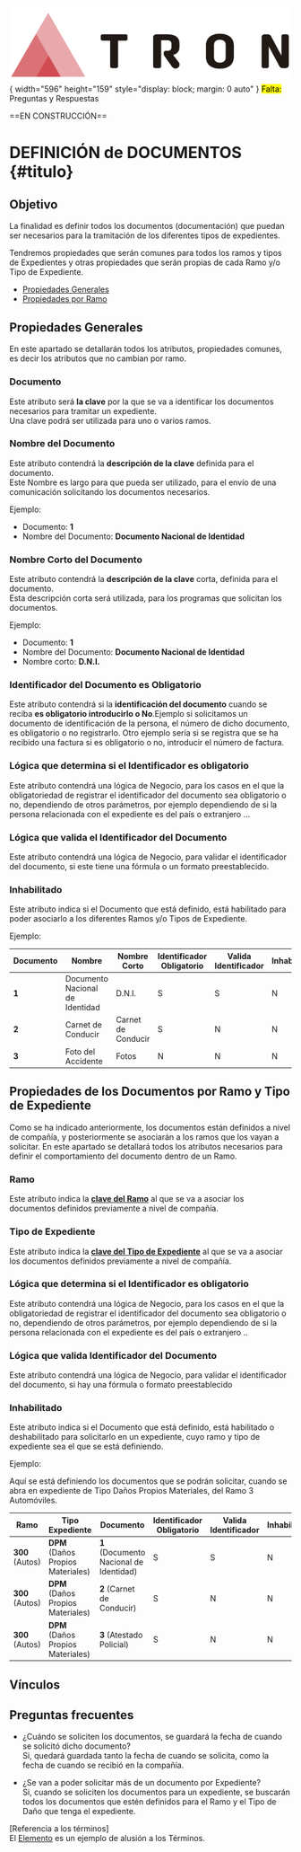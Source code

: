 ![Imagen LOGO](./00-Imagen/logo-TRON.png){ width="596" height="159" style="display: block; margin: 0 auto" }
<mark>Falta:</mark> Preguntas y Respuestas

==EN CONSTRUCCIÓN==  

# DEFINICIÓN de DOCUMENTOS {#titulo}

## **Objetivo**
La finalidad es definir todos los documentos (documentación) que puedan ser necesarios para la tramitación de los diferentes tipos de expedientes.

Tendremos propiedades que serán comunes para todos los ramos y tipos de Expedientes y otras propiedades que serán propias de cada Ramo y/o Tipo de Expediente.

- [Propiedades Generales](#propiedades-generales)
- [Propiedades por Ramo](#propiedades-de-los-documentos-por-ramo)

## **Propiedades Generales**
En este apartado se detallarán todos los atributos, propiedades comunes, es decir los atributos que no cambian por ramo.

### **Documento**
Este atributo será __la clave__ por la que se va a identificar los documentos necesarios para tramitar un expediente.  
Una clave podrá ser utilizada para uno o varios ramos.

### **Nombre del Documento**
Este atributo contendrá la __descripción de la clave__ definida para el documento.  
Este Nombre es largo para que pueda ser utilizado, para el envío de una comunicación solicitando los documentos necesarios.

Ejemplo:   
	
- Documento: __1__	
- Nombre del Documento: __Documento Nacional de Identidad__

### **Nombre Corto del Documento**
Este atributo contendrá la __descripción de la clave__ corta, definida para el documento.  
Esta descripción corta será utilizada, para los programas que solicitan los documentos.

Ejemplo:  

- Documento: __1__	 
- Nombre del Documento: __Documento Nacional de Identidad__ 
- Nombre corto: __D.N.I.__

### **Identificador del Documento es Obligatorio**
Este atributo contendrá si la __identificación del documento__ cuando se reciba __es obligatorio introducirlo o No__.Ejemplo si solicitamos un documento de identificación de la persona, el número de dicho documento, es obligatorio o no registrarlo. Otro ejemplo sería si se registra que se ha recibido una factura si es obligatorio o no, introducir el número de factura.

### **Lógica que determina si el Identificador es obligatorio**
Este atributo contendrá una lógica de Negocio, para los casos en el que la obligatoriedad de registrar el identificador del documento sea obligatorio o no, dependiendo de otros parámetros, por ejemplo dependiendo de si la persona relacionada con el expediente es del país o extranjero ...

### **Lógica que valida el Identificador del Documento**
Este atributo contendrá una lógica de Negocio, para validar el identificador del documento, si este tiene una fórmula o un formato preestablecido.

### **Inhabilitado**
Este atributo indica si el Documento que está definido, está habilitado para poder asociarlo a los diferentes Ramos y/o Tipos de Expediente.

Ejemplo:  

 | Documento|Nombre| Nombre Corto|Identificador Obligatorio| Valida Identificador|Inhabilitado
  |---|---|---|---|--|---|
  |**1** |Documento Nacional de Identidad| D.N.I.|S|S|N|
  |**2** |Carnet de Conducir| Carnet de Conducir |S|N|N|
  |**3** |Foto del Accidente| Fotos |N|N|N|

## **Propiedades de los Documentos por Ramo y Tipo de Expediente**
Como se ha indicado anteriormente, los documentos están definidos a nivel de compañía, y posteriormente se asociarán a los ramos que los vayan a solicitar.
 En este apartado se detallará todos los atributos necesarios para definir el comportamiento del documento dentro de un Ramo.   

### **Ramo**
Este atributo indica la __[clave del Ramo][ramo]__ al que se va a asociar los documentos definidos previamente a nivel de compañía.  

[ramo]: <../../../../../../01-TRON/01-Documentacion/01-Modulos/01-Comunes/01-Definicion/04-Estructura-Producto/DEFINICION-Ramo-Tecnico.md#titulo>

### **Tipo de Expediente**
Este atributo indica la __[clave del Tipo de Expediente][tipoexpediente]__ al que se va a asociar los documentos definidos previamente a nivel de compañía. 

[tipoexpediente]: <./DEFINIR-Tipo-Expediente.md#titulo>

### **Lógica que determina si el Identificador es obligatorio**
Este atributo contendrá una lógica de Negocio, para los casos en el que la obligatoriedad de registrar el identificador del documento sea obligatorio o no, dependiendo de otros parámetros, por ejemplo dependiendo de si la persona relacionada con el expediente es del país o extranjero ..

### **Lógica que valida Identificador del Documento**
Este atributo contendrá una lógica de Negocio, para validar el identificador del documento, si hay una fórmula o formato preestablecido

### **Inhabilitado**
  Este atributo indica si el Documento que está definido, está habilitado o deshabilitado para solicitarlo en un expediente, cuyo ramo y tipo de expediente sea el que se está definiendo.

Ejemplo:  

Aquí se está definiendo los documentos que se podrán solicitar, cuando se abra en expediente de Tipo Daños Propios Materiales, del Ramo 3 Automóviles.

| Ramo|Tipo Expediente|Documento|Identificador Obligatorio| Valida Identificador|Inhabilitado
  |---|---|---|---|--|---|
  |**300** (Autos)|**DPM** (Daños Propios Materiales)| **1** (Documento Nacional de Identidad)|S|S|N|
  |**300** (Autos) |**DPM** (Daños Propios Materiales)|**2** (Carnet de Conducir) |S|N|N|
  |**300** (Autos) |**DPM** (Daños Propios Materiales)|**3** (Atestado Policial) |S|N|N|

## **Vínculos**



## **Preguntas frecuentes**

- ¿Cuándo se soliciten los documentos, se guardará la fecha de cuando se solicitó dicho documento?  
  Si, quedará guardada tanto la fecha de cuando se solicita, como la fecha de cuando se recibió en la compañía.


- ¿Se van a poder solicitar más de un documento por Expediente?  
  Si, cuando se soliciten los documentos para un expediente, se buscarán todos los documentos que estén definidos para el Ramo y el Tipo de Daño que tenga el expediente.



[Referencia a los términos]  
El [Elemento] es un ejemplo de alusión a los Términos.
 
[Elemento]: <../../../../../99-Terminos/TRON-Terminos.md#elemento>

